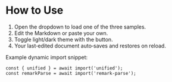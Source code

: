 # How to Use

1. Open the dropdown to load one of the three samples.  
2. Edit the Markdown or paste your own.  
3. Toggle light/dark theme with the button.  
4. Your last‑edited document auto‑saves and restores on reload.

Example dynamic import snippet:
```tsx
const { unified } = await import('unified');
const remarkParse = await import('remark-parse');
```
